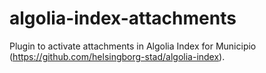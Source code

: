 # algolia-index-attachments
Plugin to activate attachments in Algolia Index for Municipio (https://github.com/helsingborg-stad/algolia-index).
